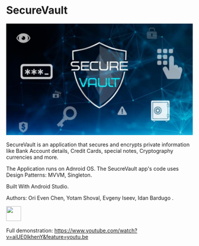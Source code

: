 # SecureVault
<img src="https://github.com/Oriech90/SecureVault/blob/master/SecureVault%20png.png">

SecureVault is an application that secures and encrypts private information like Bank Account details, 
Credit Cards, special notes, Cryptography currencies and more.


The Application runs on Adnroid OS.
The SeucreVault app's code uses Design Patterns: MVVM, Singleton.

Built With
Android Studio.


Authors:
Ori Even Chen,
Yotam Shoval,
Evgeny Iseev,
Idan Bardugo .


<img src="https://github.com/Oriech90/SecureVault/blob/master/SecureVaultGif.gif" width="40" height="40" />

Full demonstration: https://www.youtube.com/watch?v=aiUE0lkhenY&feature=youtu.be

